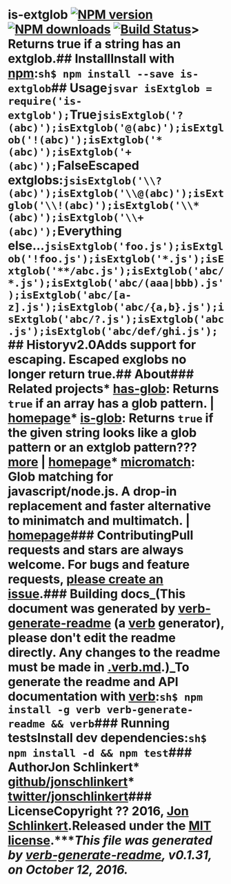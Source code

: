 # is-extglob [![NPM version](https://img.shields.io/npm/v/is-extglob.svg?style=flat)](https://www.npmjs.com/package/is-extglob) [![NPM downloads](https://img.shields.io/npm/dm/is-extglob.svg?style=flat)](https://npmjs.org/package/is-extglob) [![Build Status](https://img.shields.io/travis/jonschlinkert/is-extglob.svg?style=flat)](https://travis-ci.org/jonschlinkert/is-extglob)> Returns true if a string has an extglob.## InstallInstall with [npm](https://www.npmjs.com/):```sh$ npm install --save is-extglob```## Usage```jsvar isExtglob = require('is-extglob');```**True**```jsisExtglob('?(abc)');isExtglob('@(abc)');isExtglob('!(abc)');isExtglob('*(abc)');isExtglob('+(abc)');```**False**Escaped extglobs:```jsisExtglob('\\?(abc)');isExtglob('\\@(abc)');isExtglob('\\!(abc)');isExtglob('\\*(abc)');isExtglob('\\+(abc)');```Everything else...```jsisExtglob('foo.js');isExtglob('!foo.js');isExtglob('*.js');isExtglob('**/abc.js');isExtglob('abc/*.js');isExtglob('abc/(aaa|bbb).js');isExtglob('abc/[a-z].js');isExtglob('abc/{a,b}.js');isExtglob('abc/?.js');isExtglob('abc.js');isExtglob('abc/def/ghi.js');```## History**v2.0**Adds support for escaping. Escaped exglobs no longer return true.## About### Related projects* [has-glob](https://www.npmjs.com/package/has-glob): Returns `true` if an array has a glob pattern. | [homepage](https://github.com/jonschlinkert/has-glob "Returns `true` if an array has a glob pattern.")* [is-glob](https://www.npmjs.com/package/is-glob): Returns `true` if the given string looks like a glob pattern or an extglob pattern??? [more](https://github.com/jonschlinkert/is-glob) | [homepage](https://github.com/jonschlinkert/is-glob "Returns `true` if the given string looks like a glob pattern or an extglob pattern. This makes it easy to create code that only uses external modules like node-glob when necessary, resulting in much faster code execution and initialization time, and a bet")* [micromatch](https://www.npmjs.com/package/micromatch): Glob matching for javascript/node.js. A drop-in replacement and faster alternative to minimatch and multimatch. | [homepage](https://github.com/jonschlinkert/micromatch "Glob matching for javascript/node.js. A drop-in replacement and faster alternative to minimatch and multimatch.")### ContributingPull requests and stars are always welcome. For bugs and feature requests, [please create an issue](../../issues/new).### Building docs_(This document was generated by [verb-generate-readme](https://github.com/verbose/verb-generate-readme) (a [verb](https://github.com/verbose/verb) generator), please don't edit the readme directly. Any changes to the readme must be made in [.verb.md](.verb.md).)_To generate the readme and API documentation with [verb](https://github.com/verbose/verb):```sh$ npm install -g verb verb-generate-readme && verb```### Running testsInstall dev dependencies:```sh$ npm install -d && npm test```### Author**Jon Schlinkert*** [github/jonschlinkert](https://github.com/jonschlinkert)* [twitter/jonschlinkert](http://twitter.com/jonschlinkert)### LicenseCopyright ?? 2016, [Jon Schlinkert](https://github.com/jonschlinkert).Released under the [MIT license](https://github.com/jonschlinkert/is-extglob/blob/master/LICENSE).***_This file was generated by [verb-generate-readme](https://github.com/verbose/verb-generate-readme), v0.1.31, on October 12, 2016._
